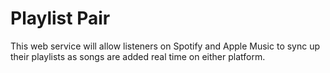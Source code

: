 # Playlist Pair

This web service will allow listeners on Spotify and Apple Music to sync up their playlists as songs are added real time on either platform.


